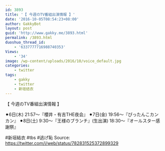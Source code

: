 ```yaml
---
id: 3893
title: '【 今週のTV番組出演情報 】'
date: '2016-10-05T08:54:23+08:00'
author: GakkyBot
layout: post
guid: 'http://www.gakky.me/3893.html'
permalink: /3893.html
duoshuo_thread_id:
    - '6337777716988740353'
Views:
    - '34'
image: /wp-content/uploads/2016/10/voice_default.jpg
categories:
    - twitter
tags:
    - gakky
    - twitter
    - 新垣结衣
---
```


【 今週のTV番組出演情報 】

⚫︎6日(木)
21:57〜『櫻井・有吉THE夜会』
⚫︎7日(金)
19:56〜『ぴったんこカンカン』
⚫︎8日(土)
 9:30〜『王様のブランチ』(生出演)
18:30〜『オールスター感謝祭』

\#新垣結衣 #tbs #逃げ恥
Source: <https://twitter.com/i/web/status/782831525372899329>
